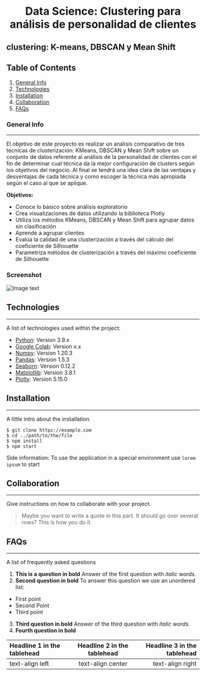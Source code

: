 <h1 align='center'>
 <b>Data Science: Clustering para análisis de personalidad de clientes</b>
</h1>


## **clustering: K-means, DBSCAN y Mean Shift**


## Table of Contents
1. [General Info](#general-info)
2. [Technologies](#technologies)
3. [Installation](#installation)
4. [Collaboration](#collaboration)
5. [FAQs](#faqs)
### General Info
***
El objetivo de este proyecto es  realizar un análisis comparativo de tres técnicas de clusterización: KMeans, DBSCAN y Mean Shift sobre un conjunto de datos referente al análisis de la personalidad de clientes con el fin de determinar cual técnica da la mejor configuración de clusters según los objetivos del negocio. Al final se tendrá una idea clara de las ventajas y desventajas de cada técnica y como escoger la técnica más apropiada según el caso al que se aplique.

<b>Objetivos:</b> 
- Conoce lo básico sobre análisis exploratorio
- Crea visualizaciones de datos utilizando la biblioteca Plotly
- Utiliza los métodos KMeans, DBSCAN y Mean Shift para agrupar datos sin clasificación
- Aprende a agrupar clientes
- Evalúa la calidad de una clusterización a través del cálculo del coeficiente de Silhouette
- Parametriza métodos de clusterización a través del máximo coeficiente de Silhouette

### Screenshot
![Image text](https://www.united-internet.de/fileadmin/user_upload/Brands/Downloads/Logo_IONOS_by.jpg)
## Technologies
***
A list of technologies used within the project:
* [Python](https://example.com): Version 3.9.x
* [Google Colab](https://example.com): Version x.x
* [Numpy](http://www.numpy.org/): Version 1.20.3
* [Pandas](https://pandas.pydata.org/pandas-docs/stable/visualization.html): Version 1.5.3
* [Seaborn](https://seaborn.pydata.org/): Version 0.12.2
* [Matplotlib](https://matplotlib.org/stable/): Version 3.8.1
* [Plotly](https://matplotlib.org/stable/): Version 5.15.0


## Installation
***
A little intro about the installation. 
```
$ git clone https://example.com
$ cd ../path/to/the/file
$ npm install
$ npm start
```
Side information: To use the application in a special environment use ```lorem ipsum``` to start
## Collaboration
***
Give instructions on how to collaborate with your project.
> Maybe you want to write a quote in this part. 
> It should go over several rows?
> This is how you do it.
## FAQs
***
A list of frequently asked questions
1. **This is a question in bold**
Answer of the first question with _italic words_. 
2. __Second question in bold__ 
To answer this question we use an unordered list:
* First point
* Second Point
* Third point
3. **Third question in bold**
Answer of the third question with *italic words*.
4. **Fourth question in bold**

| Headline 1 in the tablehead | Headline 2 in the tablehead | Headline 3 in the tablehead |
|:--------------|:-------------:|--------------:|
| text-align left | text-align center | text-align right |